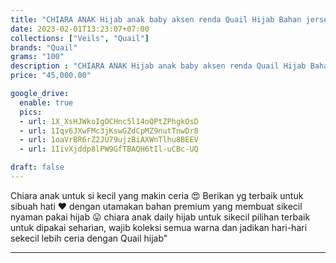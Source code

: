```yaml
---
title: "CHIARA ANAK Hijab anak baby aksen renda Quail Hijab Bahan jersey"
date: 2023-02-01T13:23:07+07:00
collections: ["Veils", "Quail"]
brands: "Quail"
grams: "100"
description : "CHIARA ANAK Hijab anak baby aksen renda Quail Hijab Bahan jersey"
price: "45,000.00"

google_drive:
  enable: true
  pics:
  - url: 1X_XsHJWkoIgOCHnc5l14oQPtZPhgkOsD
  - url: 1Iqv6JXwFMc3jKswGZdCpMZ9nutTnwDr8
  - url: 1oaVrBR6rZ2JU79ujzBiAXWnTlhu8BEEV
  - url: 1IivXjddp8lPW9GfTBAQH6tIl-uCBc-UQ

draft: false
---
```


Chiara anak untuk si kecil yang makin ceria 😍 Berikan yg terbaik untuk sibuah hati ❤️ dengan utamakan bahan premium yang membuat sikecil nyaman pakai hijab 😛 chiara anak daily hijab untuk sikecil pilihan terbaik untuk dipakai seharian, wajib koleksi semua warna 
dan jadikan hari-hari sekecil lebih ceria dengan Quail hijab"

---    
 
